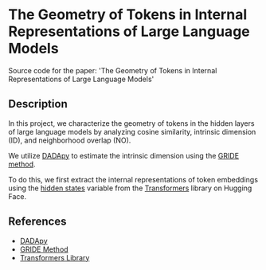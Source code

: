 # The Geometry of Tokens in Internal Representations of Large Language Models
Source code for the paper: 'The Geometry of Tokens in Internal Representations of Large Language Models'

## Description

In this project, we characterize the geometry of tokens in the hidden layers of large language models by analyzing cosine similarity, intrinsic dimension (ID), and neighborhood overlap (NO). 

We utilize [DADApy](https://github.com/sissa-data-science/DADApy) to estimate the intrinsic dimension using the [GRIDE method](https://www.nature.com/articles/s41598-022-20991-1).

To do this, we first extract the internal representations of token embeddings using the [hidden states](https://huggingface.co/docs/transformers/v4.45.2/en/internal/generation_utils#generate-outputs) variable from the [Transformers](https://huggingface.co/docs/transformers/index) library on Hugging Face.

## References

- [DADApy](https://github.com/sissa-data-science/DADApy)
- [GRIDE Method](https://www.nature.com/articles/s41598-022-20991-1)
- [Transformers Library](https://huggingface.co/docs/transformers/index)
